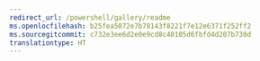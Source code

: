 ```yaml
---
redirect_url: /powershell/gallery/readme
ms.openlocfilehash: b25fea5072e7b78143f8221f7e12e6371f252ff2
ms.sourcegitcommit: c732e3ee6d2e0e9cd8c40105d6fbfd4d207b730d
translationtype: HT
---
```

